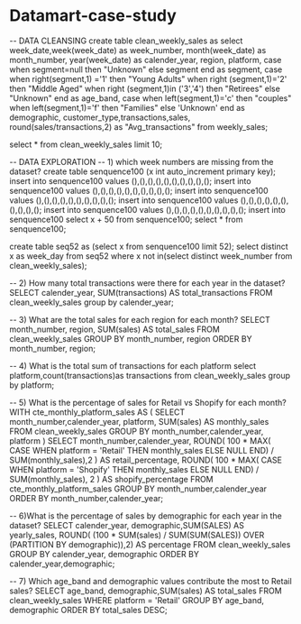 # Datamart-case-study


-- DATA CLEANSING
create table clean_weekly_sales as
select week_date,week(week_date) as week_number,
month(week_date) as month_number,
year(week_date) as calender_year,
region, platform,
case 
when segment=null then "Unknown"
else segment
end as segment,
case
when right(segment,1) ='1' then "Young Adults"
when right (segment,1)='2' then "Middle Aged"
when right (segment,1)in ('3','4') then "Retirees"
else "Unknown"
end as age_band,
case
when left(segment,1)='c' then "couples"
when left(segment,1)='f' then "Families"
else 'Unknown'
end as demographic,
customer_type,transactions,sales,
round(sales/transactions,2) as "Avg_transactions"
from weekly_sales;

select * from clean_weekly_sales limit 10;


-- DATA EXPLORATION
-- 1) which week numbers are missing from the dataset?
create table senquence100 (x int auto_increment primary key);
insert into senquence100 values (),(),(),(),(),(),(),(),(),();
insert into senquence100 values (),(),(),(),(),(),(),(),(),();
insert into senquence100 values (),(),(),(),(),(),(),(),(),();
insert into senquence100 values (),(),(),(),(),(),(),(),(),();
insert into senquence100 values (),(),(),(),(),(),(),(),(),();
insert into senquence100 select x + 50 from senquence100; 
select * from senquence100;

create table seq52 as (select x from senquence100 limit 52);
select distinct x as week_day from seq52 where x not in(select distinct week_number from clean_weekly_sales); 


-- 2) How many total transactions were there for each year in the dataset?
SELECT
  calender_year,
  SUM(transactions) AS total_transactions
FROM clean_weekly_sales group by calender_year;

-- 3)  What are the total sales for each region for each month?
SELECT
  month_number,
  region,
  SUM(sales) AS total_sales
FROM clean_weekly_sales
GROUP BY month_number, region
ORDER BY month_number, region;

-- 4) What is the total sum of transactions for each platform
select platform,count(transactions)as transactions from clean_weekly_sales
group by platform;

-- 5) What is the percentage of sales for Retail vs Shopify for each month?
WITH cte_monthly_platform_sales AS (
  SELECT
    month_number,calender_year,
    platform,
    SUM(sales) AS monthly_sales
  FROM clean_weekly_sales
  GROUP BY month_number,calender_year, platform
)
SELECT
  month_number,calender_year,
  ROUND(
    100 * MAX(
    CASE
    WHEN platform = 'Retail' THEN monthly_sales ELSE NULL END) /
      SUM(monthly_sales),2
  ) AS retail_percentage,
  ROUND(
    100 * MAX(
    CASE WHEN platform = 'Shopify' THEN monthly_sales ELSE NULL END) /
      SUM(monthly_sales),
    2
  ) AS shopify_percentage
FROM cte_monthly_platform_sales
GROUP BY month_number,calender_year
ORDER BY month_number,calender_year;

-- 6)What is the percentage of sales by demographic for each year in the dataset?
SELECT calender_year, demographic,SUM(SALES) AS yearly_sales,
  ROUND(
    (100 * SUM(sales) / SUM(SUM(SALES)) OVER (PARTITION BY demographic)),2) AS percentage
FROM clean_weekly_sales
GROUP BY calender_year, demographic ORDER BY calender_year,demographic;

-- 7) Which age_band and demographic values contribute the most to Retail sales?
SELECT  age_band,  demographic,SUM(sales) AS total_sales FROM clean_weekly_sales
WHERE platform = 'Retail' GROUP BY age_band, demographic ORDER BY total_sales DESC;

